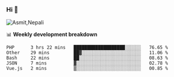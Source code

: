 ### Hi 👋

![Asmit,Nepali](https://media.giphy.com/media/L8K62iTDkzGX6/giphy.gif)
<!--
**asmit99nepali/asmit99nepali** is a ✨ _special_ ✨ repository because its `README.md` (this file) appears on your GitHub profile.

Here are some ideas to get you started:

- 🔭 I’m currently working on ...
- 🌱 I’m currently learning ...
- 👯 I’m looking to collaborate on ...
- 🤔 I’m looking for help with ...
- 💬 Ask me about ...
- 📫 How to reach me: ...
- 😄 Pronouns: ...
- ⚡ Fun fact: ...
-->


📊 **Weekly development breakdown**
<!--START_SECTION:waka-->
```text
PHP      3 hrs 22 mins   ███████████████████░░░░░░   76.65 % 
Other    29 mins         ██▓░░░░░░░░░░░░░░░░░░░░░░   11.06 % 
Bash     22 mins         ██░░░░░░░░░░░░░░░░░░░░░░░   08.63 % 
JSON     7 mins          ▓░░░░░░░░░░░░░░░░░░░░░░░░   02.78 % 
Vue.js   2 mins          ▒░░░░░░░░░░░░░░░░░░░░░░░░   00.85 % 
```
<!--END_SECTION:waka-->

